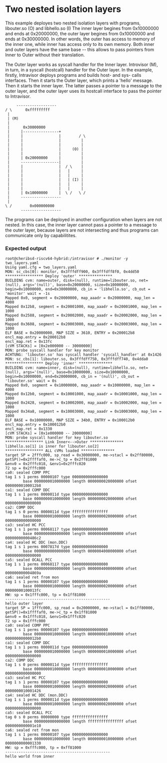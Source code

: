 # Two nested isolation layers

This example deployes two nested isolation layers with programs, libouter.so (O) and libhello.so (I) 
The inner layer begines from 0x10000000 and ends at 0x20000000, the outer layer begines from 0x10000000 and ends at 0x30000000.
In other words, the outer has access to memory of the inner one, while inner has access only to its own memory.
Both inner and outer layers have the same base -- this allows to pass pointers from Inner to Outer without their translation.

The Outer layer works as syscall handler for the Inner layer. 
Introvisor (M), in turn, in a syscall (hostcall) handler for the Outer layer.
In the example, firstly, Intravisor deploys programs and builds host- and sys- calls interfaces.
Then it starts the Outer layer, which prints a 'hello' message. Then it starts the inner layer.
The latter passes a pointer to a message to the outer layer, and the outer layer uses its hostcall interface to pass the pointer to Intravisor.

```
     ------------------
/ \      0xfffffffff      
 |                       
 | (M)                   
 |                       
 |     	0x30000000      
 |     |----------------+
 |     |                |        / \
 |     |                |         |
 |     |                |         |
 |     |                |     (O) |
 |     |                |         |
 |     | 0x20000000     |         |
 |     -----------------|         |
 |     |                |  / \    |
 |     |                |   |     |
 |     |                |   |     |
 |     |                |   | (I) |
 |     |                |   |     |
 |     |                |   |     |
 |     | 0x10000000     |  \ /   \ /
 |     ------------------
 |                       
\ /        0x000000000   
       ------------------

```

The programs can be deployed in another configuration when layers are not nested.
In this case, the inner layer cannot pass a pointer to a message to the outer layer, because layers are not intersecting and thus programs can communicate 
only by capabilitites. 

### Expected output 

```
root@cheribsd-riscv64-hybrid:/intravisor # ./monitor -y two_layers.yaml 
Using yaml.cfg = two_layers.yaml
MON: sc_cbs[0]: monitor, 0x3fffdff900, 0x3fffdff8f0, 0x4dd50
***************** Deploy 'outer' ***************
BUILDING cvm: name=outer, disk=(null), runtime=libouter.so, net=(null), args='(null)', base=0x20000000, size=0x10000000, begin=0x10000000, end=0x30000000, cb_in = 'libhello.so', cb_out = 'monitor' wait = -1s
Mapped 0x0, segment = 0x20000000, map_aaadr = 0x20000000, map_len = 4000
Mapped 0x12b8, segment = 0x20001000, map_aaadr = 0x20001000, map_len = 1000
Mapped 0x2588, segment = 0x20002000, map_aaadr = 0x20002000, map_len = 1000
Mapped 0x3608, segment = 0x20003000, map_aaadr = 0x20003000, map_len = 1000
ELF BASE = 0x20000000, MAP SIZE = 3610, ENTRY = 0x200012b8
encl_map.entry = 0x200012b8
encl_map.ret = 0x13fc
[cVM STACKs] = [0x2e000000 -- 30000000]
MON: probe syscall handler for key monitor
ACHTUNG: 'libouter.so' has syscall handler 'syscall_handler' at 0x1426
MON: sc_cbs[1]: libouter.so, 0x3fffdff750, 0x3fffdff740, 0x4dda0
***************** Deploy 'inner' ***************
BUILDING cvm: name=inner, disk=(null), runtime=libhello.so, net=(null), args='(null)', base=0x10000000, size=0x10000000, begin=0x10000000, end=0x20000000, cb_in = '(null)', cb_out = 'libouter.so' wait = 0s
Mapped 0x0, segment = 0x10000000, map_aaadr = 0x10000000, map_len = 4000
Mapped 0x12b0, segment = 0x10001000, map_aaadr = 0x10001000, map_len = 1000
Mapped 0x2428, segment = 0x10002000, map_aaadr = 0x10002000, map_len = 1000
Mapped 0x34a8, segment = 0x10003000, map_aaadr = 0x10003000, map_len = 1000
ELF BASE = 0x10000000, MAP SIZE = 34b0, ENTRY = 0x100012b0
encl_map.entry = 0x100012b0
encl_map.ret = 0x1330
[cVM STACKs] = [0x1e000000 -- 20000000]
MON: probe syscall handler for key libouter.so
***************** Link Inner<-->Outer ***************
libhello.so[1] is inner for libouter.so[2]
***************** ALL cVMs loaded ***************
target SP = 2fffc000, sp_read = 0x30000000, me->stacl = 0x2ff80000, getSP()=0x2ffffaf0, me->c_tp = 0x2ff81000
&env0 = 0x2fffc018, &env1=0x2fffc020
72 sp = 0x2fffc000
ca0: sealed COMP PPC
tag 1 s 1 perms 00000107 type 0000000000000000
        base 0000000010000000 length 0000000020000000 ofset 00000000100012b8
ca1: sealed COMP DDC
tag 1 s 1 perms 0000011d type 0000000000000000
        base 0000000010000000 length 0000000020000000 ofset 0000000000000000
ca2: COMP DDC
tag 1 s 0 perms 0000011d type ffffffffffffffff
        base 0000000010000000 length 0000000020000000 ofset 0000000000000000
ca3: sealed HC PCC
tag 1 s 1 perms 00068117 type 0000000000000000
        base 0000000000000000 length 0000004000000000 ofset 00000000000486c2
ca4: sealed HC DDC (mon.DDC)
tag 1 s 1 perms 0007817d type 0000000000000000
        base 0000000000000000 length 0000004000000000 ofset 0000000000000000
ca5: sealed OCALL PCC 
tag 1 s 1 perms 00068117 type 0000000000000000
        base 0000000000000000 length 0000004000000000 ofset 000000000004869a
ca6: sealed ret from mon
tag 1 s 1 perms 00000107 type 0000000000000000
        base 0000000010000000 length 0000000020000000 ofset 00000000100013fc
HW: sp = 0x1fffc000, tp = 0x1ff81000
-----------------------------------------------
hello outer layer 
target SP = 1fffc000, sp_read = 0x20000000, me->stacl = 0x1ff80000, getSP()=0x1ffffaf0, me->c_tp = 0x1ff81000
&env0 = 0x1fffc018, &env1=0x1fffc020
72 sp = 0x1fffc000
ca0: sealed COMP PPC
tag 1 s 1 perms 00000107 type 0000000000000000
        base 0000000010000000 length 0000000010000000 ofset 00000000000012b0
ca1: sealed COMP DDC
tag 1 s 1 perms 0000011d type 0000000000000000
        base 0000000010000000 length 0000000010000000 ofset 0000000000000000
ca2: COMP DDC
tag 1 s 0 perms 0000011d type ffffffffffffffff
        base 0000000010000000 length 0000000010000000 ofset 0000000000000000
ca3: sealed HC PCC
tag 1 s 1 perms 00000107 type 0000000000000000
        base 0000000010000000 length 0000000020000000 ofset 0000000010001426
ca4: sealed HC DDC (mon.DDC)
tag 1 s 1 perms 0000011d type 0000000000000000
        base 0000000010000000 length 0000000020000000 ofset 0000000000000000
ca5: sealed OCALL PCC 
tag 0 s 0 perms 00000000 type ffffffffffffffff
        base 0000000000000000 length ffffffffffffffff ofset 0000000000001e10
ca6: sealed ret from mon
tag 1 s 1 perms 00000107 type 0000000000000000
        base 0000000010000000 length 0000000010000000 ofset 0000000000001330
HW: sp = 0xfffc000, tp = 0xff81000
-----------------------------------------------
hello world from inner 
```